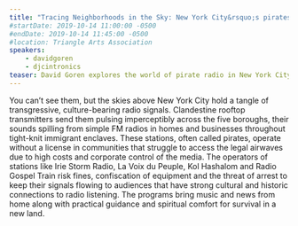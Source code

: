 ```yaml
---
title: "Tracing Neighborhoods in the Sky: New York City&rsquo;s pirates of the airwaves"
#startDate: 2019-10-14 11:00:00 -0500
#endDate: 2019-10-14 11:45:00 -0500
#location: Triangle Arts Association
speakers:
    - davidgoren
    - djcintronics
teaser: David Goren explores the world of pirate radio in New York City past and present. Today well over 100 unlicensed radio stations break the law to bring music and news from home to 1st and 2nd generation immigrant neighborhoods, along with practical guidance and spiritual comfort for survival in a new land.
---
```


You can&rsquo;t see them, but the skies above New York City hold a tangle of transgressive, culture-bearing radio signals. Clandestine rooftop transmitters send them pulsing imperceptibly across the five boroughs, their sounds spilling from simple FM radios in homes and businesses throughout tight-knit immigrant enclaves. These stations, often called pirates, operate without a license in communities that struggle to access the legal airwaves due to high costs and corporate control of the media. The operators of stations like Irie Storm Radio, La Voix du Peuple, Kol Hashalom and Radio Gospel Train risk fines, confiscation of equipment and the threat of arrest to keep their signals flowing to audiences that have strong cultural and historic connections to radio listening. The programs bring music and news from home along with practical guidance and spiritual comfort for survival in a new land.
